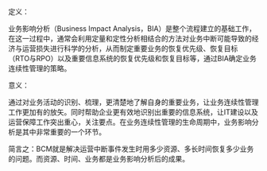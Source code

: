 定义：

业务影响分析（Business Impact Analysis，BIA）是整个流程建立的基础工作，在这一过程中，通常会利用定量和定性分析相结合的方法对业务中断可能导致的经济与运营损失进行科学的分析，从而制定重要业务的恢复优先级、恢复目标（RTO与RPO）以及重要信息系统的恢复优先级和恢复目标等，通过BIA确定业务连续性管理的策略。

意义：

通过对业务活动的识别、梳理，更清楚地了解自身的重要业务，让业务连续性管理工作更加有的放矢。同时帮助企业更有效地识别出重要的信息系统，让IT建设以及运营保障工作突出重心，关注要点。在业务连续性管理的生命周期中，业务影响分析是其中非常重要的一个环节。

简言之：BCM就是解决运营中断事件发生时用多少资源、多长时间恢复多少业务的问题。而资源、时间、业务都是业务影响分析后的成果。


